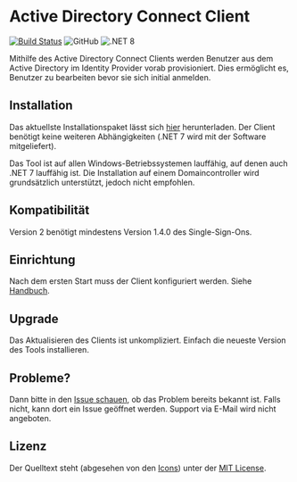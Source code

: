 # Active Directory Connect Client

[![Build Status](https://dev.azure.com/schulit/Active%20Directory%20Connect%20Client/_apis/build/status/SchulIT.adconnect-client?branchName=master)](https://dev.azure.com/schulit/Active%20Directory%20Connect%20Client/_build/latest?definitionId=10&branchName=master)
![GitHub](https://img.shields.io/github/license/schulit/adconnect-client?style=flat-square)
![.NET 8](https://img.shields.io/badge/.NET%208-brightgreen?style=flat-square)

Mithilfe des Active Directory Connect Clients werden Benutzer aus dem Active Directory im Identity Provider 
vorab provisioniert. Dies ermöglicht es, Benutzer zu bearbeiten bevor sie sich initial anmelden. 

## Installation

Das aktuellste Installationspaket lässt sich [hier](https://github.com/schulit/adconnect-client//releases) herunterladen. Der Client benötigt keine
weiteren Abhängigkeiten (.NET 7 wird mit der Software mitgeliefert). 

Das Tool ist auf allen Windows-Betriebssystemen lauffähig, auf denen auch .NET 7 lauffähig ist. 
Die Installation auf einem Domaincontroller wird grundsätzlich unterstützt, jedoch nicht empfohlen. 

## Kompatibilität

Version 2 benötigt mindestens Version 1.4.0 des Single-Sign-Ons.

## Einrichtung

Nach dem ersten Start muss der Client konfiguriert werden. Siehe [Handbuch](https://adconnect-client.readthedocs.org).

## Upgrade

Das Aktualisieren des Clients ist unkompliziert. Einfach die neueste Version des Tools installieren.

## Probleme?

Dann bitte in den [Issue schauen](https://github.com/schulit/adconnect-client/issues), ob das Problem bereits bekannt ist. Falls nicht, kann dort ein Issue geöffnet werden. Support via E-Mail wird nicht angeboten.

## Lizenz

Der Quelltext steht (abgesehen von den [Icons](ICONS_LICENSE.md)) unter der [MIT License](LICENSE.md).